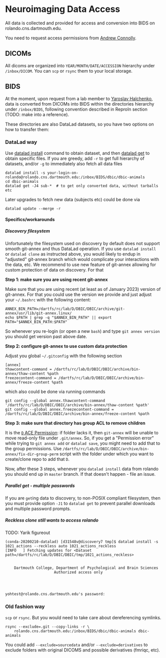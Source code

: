 # Neuroimaging Data Access

All data is collected and provided for access and conversion into BIDS on rolando.cns.dartmouth.edu.

You need to request access permissions from [Andrew Connolly](mailto:andrew.c.connolly@dartmouth.edu).

## DICOMs

All dicoms are organized into `YEAR/MONTH/DATE/ACCESSION` hierarchy under `/inbox/DICOM`.
You can `scp` or `rsync` them to your local storage.

## BIDS

At the moment, upon request from a lab member to [Yaroslav Halchenko](mailto:yoh@dartmouth.edu), 
data is converted from DICOMs into BIDS within the directories hierarchy under `/inbox/BIDS`, following
convention described in ReproIn section (TODO: make into a reference).

These directories are also DataLad datasets, so you have two options on how to transfer them:

### DataLad way

Use [datalad install](TODO) command to obtain dataset, and then [datalad get]() to 
obtain specific files.  If you are greedy, add `-r` to get full hierarchy of datasets, and/or `-g`
to immediately also fetch all data files
  
    datalad install -s your-login-on-rolando@rolando.cns.dartmouth.edu:/inbox/BIDS/dbic/dbic-animals
    cd dbic-animals
    datalad get -J4 sub-*  # to get only converted data, without tarballs etc

Later upgrades to fetch new data (subjects etc) could be done via 

    datalad update --merge -r 


#### Specifics/workarounds

##### Discovery filesystem

Unfortunately the filesystem used on discovery by default does not support smooth git-annex and thus DataLad operation.
If you use `datalad install` or `datalad clone` as instructed above, you would likely to endup in "adjusted" git-annex branch which would complicate your interactions with the data, etc.
We recommend to use new feature of git-annex allowing for custom protection of data on discovery.
For that

**Step 1: make sure you are using recent git-annex**

Make sure that you are using recent (at least as of January 2023) version of git-annex.
For that you could use the version we provide and just adjust your `~/.bashrc` with the following content:

```shell
ANNEX_BIN_PATH=/dartfs/rc/lab/D/DBIC/DBIC/archive/git-annex/usr/lib/git-annex.linux/
echo $PATH | grep -q "$ANNEX_BIN_PATH" || export PATH="$ANNEX_BIN_PATH:$PATH"
```

So whenever you re-login (or open a new `bash`) and type `git annex version` you should get version past above date.

**Step 2: configure git-annex to use custom data protection**

Adjust you global `~/.gitconfig` with the following section

```
[annex]
thawcontent-command = /dartfs/rc/lab/D/DBIC/DBIC/archive/bin-annex/thaw-content %path
freezecontent-command = /dartfs/rc/lab/D/DBIC/DBIC/archive/bin-annex/freeze-content %path
```

which also could be done via running commands

```shell
git config --global annex.thawcontent-command '/dartfs/rc/lab/D/DBIC/DBIC/archive/bin-annex/thaw-content %path'
git config --global annex.freezecontent-command = /dartfs/rc/lab/D/DBIC/DBIC/archive/bin-annex/freeze-content %path
```

**Step 3: make sure that directory has group ACL to remove children**

It is the [`D` ACE Permission](https://www.osc.edu/book/export/html/4523): if folder lacks it, then `git-annex` will be unable to move read-only file under `.git/annex`.
So, if you get a "Permission error" while trying to `git annex add` or `datalad save`, you might need to add that to the group permissions.
Use `/dartfs/rc/lab/D/DBIC/DBIC/archive/bin-annex/fix-dir-group-perm` script with the folder under which you want to create/clone repo to add that `D`.

Now, after these 3 steps, whenever you `datalad install` data from rolando you should end up in `master` branch.
If that doesn't happen - file an issue.

##### Parallel get - multiple passwords

If you are `get`ing data to discovery, to non-POSIX compliant filesystem, then you must provide
option `-J1` to `datalad get` to prevent parallel downloads and multiple password prompts.

##### Reckless clone still wants to access rolando

TODO: Yarik figureout

```
(conda-20200210-datalad) [d31548v@discovery7 tmp]$ datalad install -s 1021_actions --reckless auto 1021_actions_reckless
[INFO   ] Fetching updates for <Dataset path=/dartfs/rc/lab/D/DBIC/DBIC/tmp/1021_actions_reckless>        


    Dartmouth College, Department of Psychological and Brain Sciences
                      Authorized access only




yohtest@rolando.cns.dartmouth.edu's password: 
```

### Old fashion way
 
`scp` or `rsync`. But you would need to take care about dereferencing symlinks.

    rsync --exclude=.git --copy-links -r \
        rolando.cns.dartmouth.edu:/inbox/BIDS/dbic/dbic-animals dbic-animals
    
    
You could add `--exclude=sourcedata` and/or `--exclude=derivatives` to exclude
folders with original DICOMS and possible derivatives (fmriqc, etc).
    
